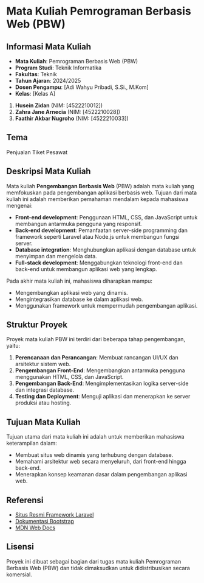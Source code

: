 # Mata Kuliah Pemrograman Berbasis Web (PBW)

## Informasi Mata Kuliah

- **Mata Kuliah**: Pemrograman Berbasis Web (PBW)
- **Program Studi**: Teknik Informatika
- **Fakultas**: Teknik
- **Tahun Ajaran**: 2024/2025
- **Dosen Pengampu**: [Adi Wahyu Pribadi, S.Si., M.Kom]
- **Kelas**: [Kelas A]

1. **Husein Zidan** (NIM: [4522210012])
2. **Zahra Jane Arnecia** (NIM: [4522210028])
3. **Faathir Akbar Nugroho** (NIM: [4522210033])

## Tema
Penjualan Tiket Pesawat

## Deskripsi Mata Kuliah

Mata kuliah **Pengembangan Berbasis Web** (PBW) adalah mata kuliah yang memfokuskan pada pengembangan aplikasi berbasis web. Tujuan dari mata kuliah ini adalah memberikan pemahaman mendalam kepada mahasiswa mengenai:

- **Front-end development**: Penggunaan HTML, CSS, dan JavaScript untuk membangun antarmuka pengguna yang responsif.
- **Back-end development**: Pemanfaatan server-side programming dan framework seperti Laravel atau Node.js untuk membangun fungsi server.
- **Database integration**: Menghubungkan aplikasi dengan database untuk menyimpan dan mengelola data.
- **Full-stack development**: Menggabungkan teknologi front-end dan back-end untuk membangun aplikasi web yang lengkap.

Pada akhir mata kuliah ini, mahasiswa diharapkan mampu:
- Mengembangkan aplikasi web yang dinamis.
- Mengintegrasikan database ke dalam aplikasi web.
- Menggunakan framework untuk mempermudah pengembangan aplikasi.

## Struktur Proyek

Proyek mata kuliah PBW ini terdiri dari beberapa tahap pengembangan, yaitu:

1. **Perencanaan dan Perancangan**: Membuat rancangan UI/UX dan arsitektur sistem web.
2. **Pengembangan Front-End**: Mengembangkan antarmuka pengguna menggunakan HTML, CSS, dan JavaScript.
3. **Pengembangan Back-End**: Mengimplementasikan logika server-side dan integrasi database.
4. **Testing dan Deployment**: Menguji aplikasi dan menerapkan ke server produksi atau hosting.

## Tujuan Mata Kuliah

Tujuan utama dari mata kuliah ini adalah untuk memberikan mahasiswa keterampilan dalam:
- Membuat situs web dinamis yang terhubung dengan database.
- Memahami arsitektur web secara menyeluruh, dari front-end hingga back-end.
- Menerapkan konsep keamanan dasar dalam pengembangan aplikasi web.

## Referensi

- [Situs Resmi Framework Laravel](https://laravel.com)
- [Dokumentasi Bootstrap](https://getbootstrap.com)
- [MDN Web Docs](https://developer.mozilla.org/en-US/)

## Lisensi

Proyek ini dibuat sebagai bagian dari tugas mata kuliah Pemrograman Berbasis Web (PBW) dan tidak dimaksudkan untuk didistribusikan secara komersial.
